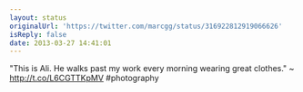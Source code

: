```yaml
---
layout: status
originalUrl: 'https://twitter.com/marcgg/status/316922812919066626'
isReply: false
date: 2013-03-27 14:41:01
---
```


"This is Ali. He walks past my work every morning wearing great clothes." ~ http://t.co/L6CGTTKpMV #photography
